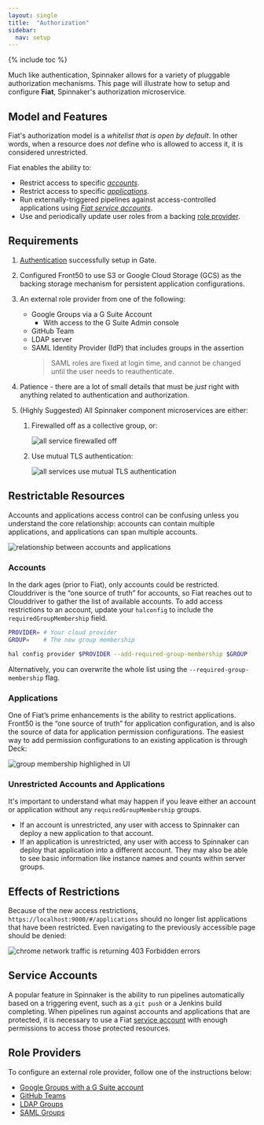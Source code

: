 ```yaml
---
layout: single
title:  "Authorization"
sidebar:
  nav: setup
---
```


{% include toc %}

Much like authentication, Spinnaker allows for a variety of pluggable 
authorization mechanisms. This page will illustrate how to setup and configure **Fiat**, 
Spinnaker's authorization microservice.


## Model and Features

Fiat's authorization model is a _whitelist that is open by default_. In other words, when a 
resource does _not_ define who is allowed to access it, it is considered unrestricted. 

Fiat enables the ability to:

* Restrict access to specific [_accounts_](#accounts).
* Restrict access to specific [_applications_](#applications).
* Run externally-triggered pipelines against access-controlled applications using [_Fiat service 
accounts_](#service-accounts).
* Use and periodically update user roles from a backing [role provider](#role-providers).


## Requirements

1. [Authentication](../authentication) successfully setup in Gate.

1. Configured Front50 to use S3 or Google Cloud Storage (GCS) as the backing storage mechanism for
 persistent application configurations.

1. An external role provider from one of the following:
    * Google Groups via a G Suite Account
        * With access to the G Suite Admin console
    * GitHub Team
    * LDAP server
    * SAML Identity Provider (IdP) that includes groups in the assertion 
        > SAML roles are fixed at login time, and cannot be changed until the user needs to 
        reauthenticate.

1. Patience - there are a lot of small details that must be _just_ right with anything related to
 authentication and authorization.

1. (Highly Suggested) All Spinnaker component microservices are either:
    1. Firewalled off as a collective group, or:
    
        ![all service firewalled off](fiat-firewall.png)
    
    1. Use mutual TLS authentication:
    
        ![all services use mutual TLS authentication](fiat-mTLS.png)


## Restrictable Resources

Accounts and applications access control can be confusing unless you understand the core 
relationship: accounts can contain multiple applications, and applications can span multiple 
accounts.

![relationship between accounts and applications](application-account-relationship.png)


### Accounts
In the dark ages (prior to Fiat), only accounts could be restricted. Clouddriver is the “one source
of truth” for accounts, so Fiat reaches out to Clouddriver to gather the list of available 
accounts. To add access restrictions to an account, update your `halconfig` to include the 
`requiredGroupMembership` field.

```bash
PROVIDER= # Your cloud provider
GROUP=    # The new group membership

hal config provider $PROVIDER --add-required-group-membership $GROUP
```

Alternatively, you can overwrite the whole list using the `--required-group-membership` flag.


### Applications

One of Fiat’s prime enhancements is the ability to restrict applications. Front50 is the “one 
source of truth” for application configuration, and is also the source of data for application 
permission configurations. The easiest way to add permission configurations to an existing 
application is through Deck:

![group membership highlighed in UI](group-membership.png)


### Unrestricted Accounts and Applications

It's important to understand what may happen if you leave either an account or application 
without any `requiredGroupMembership` groups.

* If an account is unrestricted, any user with access to Spinnaker can deploy a new application 
to that account. 
* If an application is unrestricted, any user with access to Spinnaker can deploy that 
application into a different account. They may also be able to see basic information like 
instance names and counts within server groups.


## Effects of Restrictions

Because of the new access restrictions, `https://localhost:9000/#/applications` should no longer
list applications that have been restricted. Even navigating to the previously accessible page 
should be denied:

![chrome network traffic is returning 403 Forbidden errors](restricted-network-traffic.png)

## Service Accounts

A popular feature in Spinnaker is the ability to run pipelines automatically based on a 
triggering event, such as a `git push` or a Jenkins build completing. When pipelines run against 
accounts and applications that are protected, it is necessary to use a Fiat [service account](
./service-accounts/) with enough permissions to access those protected resources.

## Role Providers

To configure an external role provider, follow one of the instructions below:

* [Google Groups with a G Suite account](./google-groups/)
* [GitHub Teams](./github-teams/)
* [LDAP Groups](./ldap/)
* [SAML Groups](./saml/)
